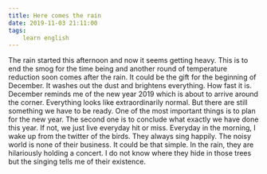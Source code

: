 ```yaml
---
title: Here comes the rain
date: 2019-11-03 21:11:00
tags:
    learn english
---
```

The rain started this afternoon and now it seems getting heavy. This is to end the smog for the time being and another round of temperature reduction soon comes after the rain. It could be the gift for the beginning of December. It washes out the dust and brightens everything. How fast it is. December reminds me of the new year 2019 which is about to arrive around the corner. Everything looks like extraordinarily normal. But there are still something we have to be ready. One of the most important things is to plan for the new year. The second one is to conclude what exactly we have done this year. If not, we just live everyday hit or miss. Everyday in the morning, I wake up from the twitter of the birds. They always sing happily. The noisy world is none of their business. It could be that simple. In the rain, they are hilariously holding a concert. I do not know where they hide in those trees but the singing tells me of their existence. 